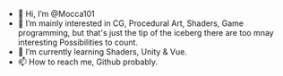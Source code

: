 - 👋 Hi, I’m @Mocca101
- 👀 I’m mainly interested in CG, Procedural Art, Shaders, Game programming, but that's just the tip of the iceberg there are too mnay interesting Possibilities to count.
- 🌱 I’m currently learning Shaders, Unity & Vue.
- 📫 How to reach me, Github probably.
<!--- - 💞️ I’m looking to collaborate on ... --->

<!---
Mocca101/Mocca101 is a ✨ special ✨ repository because its `README.md` (this file) appears on your GitHub profile.
You can click the Preview link to take a look at your changes.
--->
